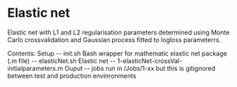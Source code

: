# Elastic net 

Elastic net with L1 and L2 regularisation parameters determined using Monte Carlo crossvalidation and Gaussian process fitted to logloss parameterrs.

Contents:
Setup -- init.sh
Bash wrapper for mathematic elastic net package (.m file) -- elasticNet.sh
Elastic net -- 1-elasticNet-crossVal-initialparameters.m
Ouput -- jobs run in /Jobs/1-xx but this is gitignored between test and production envinronments

